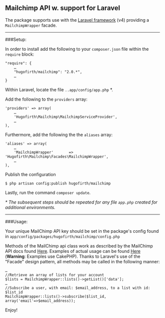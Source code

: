 Mailchimp API w. support for Laravel
---

The package supports use with the [Laravel framework][2] (v4) providing a `MailchimpWrapper` facade. 

----

###Setup:

In order to install add the following to your `composer.json` file within the `require` block:

	"require": {
		…
		"hugofirth/mailchimp": "2.0.*",
		…	
	}

Within Laravel, locate the file `..app/config/app.php` *.

Add the following to the `providers` array:

	'providers' => array(
		…
		'Hugofirth\Mailchimp\MailchimpServiceProvider',
		…
	),

Furthermore, add the following the the `aliases` array:

	'aliases' => array(
		…
		'MailchimpWrapper'       => 'Hugofirth\Mailchimp\Facades\MailchimpWrapper',
		…
	),
	
Publish the configuration

	$ php artisan config:publish hugofirth/mailchimp

Lastly, run the command `composer update`.

_\* The subsequent steps should be repeated for any file `app.php` created for additional environments._ 

----

###Usage:

Your unique MailChimp API key should be set in the package's config found in `app/config/packages/hugofirth/mailchimp/config.php`

Methods of the MailChimp api class work as described by the MailChimp API docs found [Here][3]. Examples of actual usage can be found [Here][4] (**Warning**: Examples use CakePHP). Thanks to Laravel's use of the "Facade" design pattern, all methods may be called in the following manner:

	…
	//Retrieve an array of lists for your account
	$lists = MailchimpWrapper::lists()->getList()['data'];
	…
	//Subscribe a user, with email: $email_address, to a list with id: $list_id
	MailchimpWrapper::lists()->subscribe($list_id, array('email'=>$email_address));

Enjoy!

[1]: http://apidocs.mailchimp.com/api/downloads/#php
[2]: http://laravel.com/
[3]: http://apidocs.mailchimp.com/api/1.3/
[4]: https://github.com/mailchimp/mcapi2-php-examples

